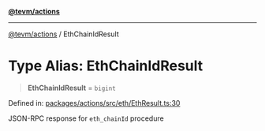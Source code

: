 [**@tevm/actions**](../README.md)

***

[@tevm/actions](../globals.md) / EthChainIdResult

# Type Alias: EthChainIdResult

> **EthChainIdResult** = `bigint`

Defined in: [packages/actions/src/eth/EthResult.ts:30](https://github.com/evmts/tevm-monorepo/blob/main/packages/actions/src/eth/EthResult.ts#L30)

JSON-RPC response for `eth_chainId` procedure
